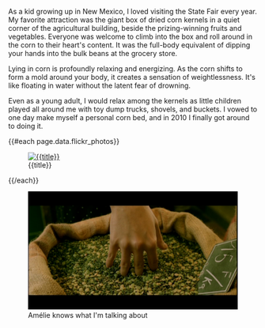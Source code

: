<!--
title: The Corn Bed
description: A rejuvenating full-body experience
-->

As a kid growing up in New Mexico, I loved visiting the State Fair every year. My favorite attraction was the giant box of dried corn kernels in a quiet corner of the agricultural building, beside the prizing-winning fruits and vegetables. Everyone was welcome to climb into the box and roll around in the corn to their heart's content. It was the full-body equivalent of dipping your hands into the bulk beans at the grocery store.

Lying in corn is profoundly relaxing and energizing. As the corn shifts to form a mold around your body, it creates a sensation of weightlessness. It's like floating in water without the latent fear of drowning.

Even as a young adult, I would relax among the kernels as little children played all around me with toy dump trucks, shovels, and buckets. I vowed to one day make myself a personal corn bed, and in 2010 I finally got around to doing it.

{{#each page.data.flickr_photos}}
  <figure>
    <a href="{{url}}" title={{title}}>
      <img src="{{sizes.large.source}}" alt="{{title}}" />
    </a>
    <figcaption>{{title}}</figcaption>
  </figure>
{{/each}}

<figure>
  <a href="https://www.youtube.com/watch?v=mmllotLUU38">
    <img src="corn-bed/amelie-sac-de-grain.jpg" alt="Amélie's fingers in the grain" />
  </a>
  <figcaption>Amélie knows what I'm talking about</figcaption>
</figure>
